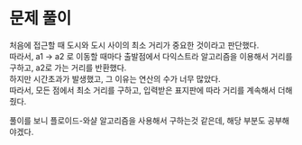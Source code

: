 # 문제 풀이

처음에 접근할 때 도시와 도시 사이의 최소 거리가 중요한 것이라고 판단했다.   
따라서, a1 -> a2 로 이동할 때마다 출발점에서 다익스트라 알고리즘을 이용해서 거리를 구하고, a2로 가는 거리를 반환했다.   
하지만 시간초과가 발생했고, 그 이유는 연산의 수가 너무 많았다.   
따라서, 모든 점에서 최소 거리를 구하고, 입력받은 표지판에 따라 거리를 계속해서 더해줬다.  

풀이를 보니 플로이드-와샬 알고리즘을 사용해서 구하는것 같은데, 해당 부분도 공부해야겠다.